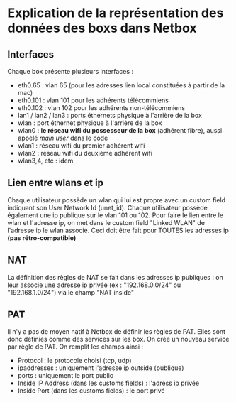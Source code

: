 # Explication de la représentation des données des boxs dans Netbox

## Interfaces

Chaque box présente plusieurs interfaces :

* eth0.65 : vlan 65 (pour les adresses lien local constituées à partir de la mac)
* eth0.101 : vlan 101 pour les adhérents télécommiens
* eth0.102 : vlan 102 pour les adhérents non-télécommiens
* lan1 / lan2 / lan3 : ports éthernets physique à l'arrière de la box
* wlan : port éthernet physique à l'arrière de la box
* wlan0 : **le réseau wifi du possesseur de la box** (adhérent fibre), aussi appelé *main user* dans le code
* wlan1 : réseau wifi du premier adhérent wifi
* wlan2 : réseau wifi du deuxième adhérent wifi
* wlan3,4, etc : idem

## Lien entre wlans et ip

Chaque utilisateur possède un wlan qui lui est propre avec un custom field indiquant son User Network Id (unet_id).
Chaque utilisateur possède également une ip publique sur le vlan 101 ou 102.
Pour faire le lien entre le wlan et l'adresse ip, on met dans le custom field "Linked WLAN" de l'adresse ip le wlan associé. Ceci doit être fait pour TOUTES les adresses ip **(pas rétro-compatible)**

## NAT

La définition des règles de NAT se fait dans les adresses ip publiques : on leur associe une adresse ip privée (ex : "192.168.0.0/24" ou "192.168.1.0/24") via le champ "NAT inside"

## PAT

Il n'y a pas de moyen natif à Netbox de définir les règles de PAT.
Elles sont donc définies comme des services sur les box. On crée un nouveau service par règle de PAT.
On remplit les champs ainsi :

* Protocol : le protocole choisi (tcp, udp)
* ipaddresses : uniquement l'adresse ip outside (publique)
* ports : uniquement le port public
* Inside IP Address (dans les customs fields) : l'adress ip privée
* Inside Port (dans les customs fields) : le port privé